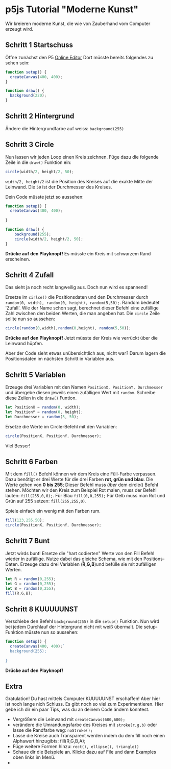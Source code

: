 # p5js Tutorial "Moderne Kunst"  #

Wir kreieren moderne Kunst, die wie von Zauberhand vom Computer erzeugt wird.

## Schritt 1 Startschuss ##

Öffne zunächst den P5 [Online Editor](https://editor.p5js.org/)
Dort müsste bereits folgendes zu sehen sein:
```javascript
function setup() {
  createCanvas(400, 400);
}

function draw() {
  background(220);
}
```
## Schritt 2 Hintergrund ## 

Ändere die Hintergrundfarbe auf weiss: `background(255)`

## Schritt 3 Circle ## 


Nun lassen wir jeden Loop einen Kreis zeichnen. Füge dazu die folgende Zeile in die `draw()` Funktion ein:
```javascript
circle(width/2, height/2, 50);
```
`width/2, height/2` ist die Position des Kreises auf die exakte Mitte der Leinwand. Die `50` ist der Durchmesser des Kreises.

Dein Code müsste jetzt so aussehen:

```javascript
function setup() {
  createCanvas(400, 400);
   
}

function draw() { 
    background(255);
    circle(width/2, height/2, 50);
}
```
__Drücke auf den Playknopf!__ Es müsste ein Kreis mit schwarzem Rand erscheinen.

 ## Schritt 4 Zufall ## 

Das sieht ja noch recht langweilig aus. Doch nun wird es spannend!  

Ersetze im `cirlce()` die Positionsdaten und den Durchmesser durch `random(0, width), random(0, height), random(5,50);`.
Random bedeutet 'Zufall'. Wie der Name schon sagt, berechnet dieser Befehl eine zufällige Zahl zwischen den beiden Werten, die man angeben hat. Die `circle` Zeile sollte nun so aussehen: 
```javascript
circle(random(0,width),random(0,height), random(5,50));
```
__Drücke auf den Playknopf!__ Jetzt müsste der Kreis wie verrückt über die Leinwand hüpfen.

Aber der Code sieht etwas unübersichtlich aus, nicht war? Darum lagern die Positionsdaten im nächsten Schritt in Variablen aus. 

 ## Schritt 5 Variablen ## 

Erzeuge drei Variablen mit den Namen `PositionX, PositionY, Durchmesser` und übergebe diesen jeweils einen zufälligen Wert mit `random`. Schreibe diese Zeilen in die `draw()` Funtion. 

```javascript
let PositionX = random(0, width);
let PositionY = random(0, height);
let Durchmesser = random(5, 50);
```

Ersetze die Werte im Circle-Befehl mit den Variablen:
```javascript
circle(PositionX, PositionY, Durchmesser);
```
Viel Besser!

 ## Schritt 6 Farben ## 

Mit dem `fill()` Befehl können wir dem Kreis eine Füll-Farbe verpassen. Dazu benötigt er drei Werte für die drei Farben __rot, grün und blau__. Die Werte gehen von __0 bis 255__;
Dieser Befehl muss _über_ dem circle() Befehl stehen. Möchten wir den Kreis zum Beispiel Rot malen, muss der Befehl lauten: `fill(255,0,0);`. Für Blau `fill(0,0,255);` Für Gelb muss man Rot und Grün auf 255 setzen: `fill(255,255,0)`. 

Spiele einfach ein wenig mit den Farben rum.
```javascript
fill(123,255,50);
circle(PositionX, PositionY, Durchmesser);
```

 ## Schritt 7 Bunt ## 

Jetzt wirds bunt! Ersetze die "hart codierten" Werte von den Fill Befehl wieder in zufällige. Nutze dabei das gleiche Schema, wie mit den Positions-Daten. Erzeuge dazu drei Variablen (__R,G,B__)und befülle sie mit zufälligen Werten. 
```javascript
let R = random(0,255);
let G = random(0,255);
let B = random(0,255);
fill(R,G,B);
```
 ## Schritt 8 KUUUUUNST ## 

Verschiebe den Befehl `background(255)` in die `setup()` Funktion. Nun wird bei jedem Durchlauf der Hintergrund nicht mit weiß übermalt.
Die setup-Funktion müsste nun so aussehen:
```javascript
function setup() {
  createCanvas(400, 400);`
  background(255);
   
}
```

__Drücke auf den Playknopf!__

## Extra ##
Gratulation! Du hast mittels Computer KUUUUUNST erschaffen! Aber hier ist noch lange nich Schluss. Es gibt noch so viel zum Experimentieren. Hier gebe ich dir ein paar Tips, was du an deinem Code ändern könntest.
* Vergrößere die Leinwand mit `createCanvas(600,600);`
* verändere die Umrandungsfarbe des Kreises mit `stroke(r,g,b)` oder lasse die Randfarbe weg: `noStroke();`
* Lasse die Kreise auch Transparent werden indem du dem fill noch einen Alphawert hinzugibts: fill(R,G,B,A);
* Füge weitere Formen hinzu: `rect(), ellipse(), triangle()`
* Schaue dir die Beispiele an. Klicke dazu auf File und dann Examples oben links im Menü.
* 
